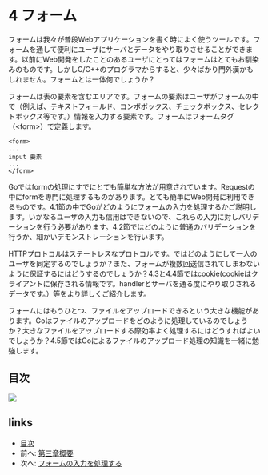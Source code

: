 # 4 フォーム

フォームは我々が普段Webアプリケーションを書く時によく使うツールです。フォームを通して便利にユーザにサーバとデータをやり取りさせることができます。以前にWeb開発をしたことのあるユーザにとってはフォームはとてもお馴染みのものです。しかしC/C++のプログラマからすると、少々ばかり門外漢かもしれません。フォームとは一体何でしょうか？

フォームは表の要素を含むエリアです。フォームの要素はユーザがフォームの中で（例えば、テキストフィールド、コンボボックス、チェックボックス、セレクトボックス等です。）情報を入力する要素です。フォームはフォームタグ（\<form\>）で定義します。

	<form>
	...
	input 要素
	...
	</form>

Goではformの処理にすでにとても簡単な方法が用意されています。Requestの中にformを専門に処理するものがあります。とても簡単にWeb開発に利用できるものです。4.1節の中でGoがどのようにフォームの入力を処理するかご説明します。いかなるユーザの入力も信用はできないので、これらの入力に対しバリデーションを行う必要があります。4.2節ではどのように普通のバリデーションを行うか、細かいデモンストレーションを行います。

HTTPプロトコルはステートレスなプロトコルです。ではどのようにして一人のユーザを同定するのでしょうか？また、フォームが複数回送信されてしまわないように保証するにはどうするのでしょうか？4.3と4.4節ではcookie(cookieはクライアントに保存される情報です。handlerとサーバを通る度にやり取りされるデータです。）等をより詳しくご紹介します。

フォームにはもうひとつ、ファイルをアップロードできるという大きな機能があります。Goはファイルのアップロードをどのように処理しているのでしょうか？大きなファイルをアップロードする際効率よく処理するにはどうすればよいでしょうか？4.5節ではGoによるファイルのアップロード処理の知識を一緒に勉強します。

## 目次
![](images/navi4.png?raw=true)

## links
   * [目次](<preface.md>)
   * 前へ: [第三章概要](<03.5.md>)
   * 次へ: [フォームの入力を処理する](<04.1.md>)
